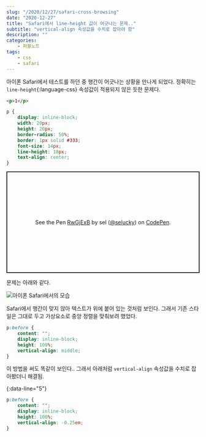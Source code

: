 ```yaml
---
slug: "/2020/12/27/safari-cross-browsing"
date: "2020-12-27"
title: "Safari에서 line-height 값이 어긋나는 문제.."
subtitle: "vertical-align 속성값을 수치로 잡아야 함"
description: ""
categories:
    - 퍼블노트
tags:
    - css
    - safari
---
```


아이폰 Safari에서 테스트를 하던 중 행간이 어긋나는 상황을 만나게 되었다. 정확히는 ```line-height```{:language-css} 속성값이 적용되지 않은 듯한 문제다.

```html
<p>1</p>
```

```css
p {
    display: inline-block;
    width: 20px;
    height: 20px;
    border-radius: 50%;
    border: 1px solid #333;
    font-size: 14px;
    line-height: 18px;
    text-align: center;
}
```

<p class="codepen" data-height="265" data-theme-id="default" data-default-tab="css,result" data-user="selucky" data-slug-hash="RwGjExB" style="height: 265px; box-sizing: border-box; display: flex; align-items: center; justify-content: center; border: 2px solid; margin: 1em 0; padding: 1em;" data-pen-title="RwGjExB">
  <span>See the Pen <a href="https://codepen.io/selucky/pen/RwGjExB">
  RwGjExB</a> by sel (<a href="https://codepen.io/selucky">@selucky</a>)
  on <a href="https://codepen.io">CodePen</a>.</span>
</p>
<script async src="https://cpwebassets.codepen.io/assets/embed/ei.js"></script>

문제는 아래와 같다.

![아이폰 Safari에서의 모습](/assets/images/post/safari-cross-browsing_img01.jpg)

Safari에서 행간이 맞지 않아 텍스트가 위에 붙어 있는 것처럼 보인다. 그래서 기존 스타일은 그대로 두고 가상요소로 중앙 정렬을 맞춰보려 했었다.

```css
p:before {
    content: "";
    display: inline-block;
    height: 100%;
    vertical-align: middle;
}
```

이 방법을 써도 똑같이 보인다.. 그래서 아래처럼 ```vertical-align``` 속성값을 수치로 잡아봤더니 해결됨.

{:data-line="5"}
```css
p:before {
    content: "";
    display: inline-block;
    height: 100%;
    vertical-align: -0.25em;
}
```